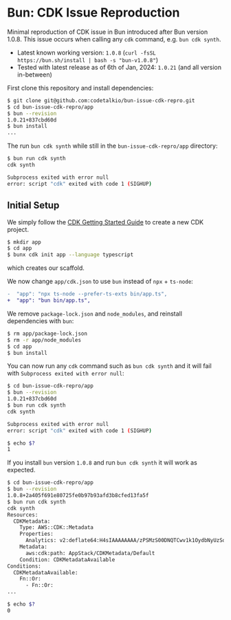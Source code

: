 # Bun: CDK Issue Reproduction
Minimal reproduction of CDK issue in Bun introduced after Bun version 1.0.8. This issue occurs when calling any `cdk` command, e.g. `bun cdk synth`.

- Latest known working version: `1.0.8` (`curl -fsSL https://bun.sh/install | bash -s "bun-v1.0.8"`)
- Tested with latest release as of 6th of Jan, 2024: `1.0.21` (and all version in-between)

First clone this repository and install dependencies:

```bash
$ git clone git@github.com:codetalkio/bun-issue-cdk-repro.git
$ cd bun-issue-cdk-repro/app
$ bun --revision
1.0.21+837cbd60d
$ bun install
...
```

The run `bun cdk synth` while still in the `bun-issue-cdk-repro/app` directory:

```bash
$ bun run cdk synth
cdk synth

Subprocess exited with error null
error: script "cdk" exited with code 1 (SIGHUP)
```


## Initial Setup

We simply follow the [CDK Getting Started Guide](https://docs.aws.amazon.com/cdk/latest/guide/getting_started.html) to create a new CDK project.

```bash
$ mkdir app
$ cd app
$ bunx cdk init app --language typescript
```

which creates our scaffold.

We now change `app/cdk.json` to use `bun` instead of `npx` + `ts-node`:

```diff
-  "app": "npx ts-node --prefer-ts-exts bin/app.ts",
+  "app": "bun bin/app.ts",
```

We remove `package-lock.json` and `node_modules`, and reinstall dependencies with `bun`:

```bash
$ rm app/package-lock.json
$ rm -r app/node_modules
$ cd app
$ bun install
```

You can now run any `cdk` command such as `bun cdk synth` and it will fail with `Subprocess exited with error null`:

```bash
$ cd bun-issue-cdk-repro/app
$ bun --revision
1.0.21+837cbd60d
$ bun run cdk synth
cdk synth

Subprocess exited with error null
error: script "cdk" exited with code 1 (SIGHUP)

$ echo $?
1
```

If you install `bun` version `1.0.8` and run `bun cdk synth` it will work as expected.

```bash
$ cd bun-issue-cdk-repro/app
$ bun --revision
1.0.8+2a405f691e80725fe0b97b93afd3b8cfed13fa5f
$ bun run cdk synth
cdk synth
Resources:
  CDKMetadata:
    Type: AWS::CDK::Metadata
    Properties:
      Analytics: v2:deflate64:H4sIAAAAAAAA/zPSMzS00DNQTCwv1k1OydbNyUzSqw4uSUzO1nFOywtKLc4vLUpOBbGd8/NSMksy8/NqdfLyU1L1sor1y4wM9ECas4ozM3WLSvNKMnNT9YIgNADUwEUzWQAAAA==
    Metadata:
      aws:cdk:path: AppStack/CDKMetadata/Default
    Condition: CDKMetadataAvailable
Conditions:
  CDKMetadataAvailable:
    Fn::Or:
      - Fn::Or:
...

$ echo $?
0
```
